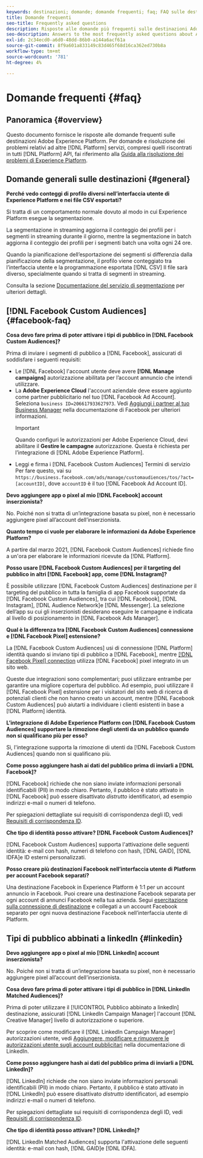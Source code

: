 ```yaml
---
keywords: destinazioni; domande; domande frequenti; faq; FAQ sulle destinazioni
title: Domande frequenti
seo-title: Frequently asked questions
description: Risposte alle domande più frequenti sulle destinazioni Adobe Experience Platform
seo-description: Answers to the most frequently asked questions about Adobe Experience Platform destinations
exl-id: 2c34ecd0-a6d0-48dd-86b0-a144a6acf61a
source-git-commit: 8f9a601a833149c83d465f68d16ca362ed730b8a
workflow-type: tm+mt
source-wordcount: '781'
ht-degree: 4%

---
```


# Domande frequenti {#faq}

## Panoramica {#overview}

Questo documento fornisce le risposte alle domande frequenti sulle destinazioni Adobe Experience Platform. Per domande e risoluzione dei problemi relativi ad altre [!DNL Platform] servizi, compresi quelli riscontrati in tutti [!DNL Platform] API, fai riferimento alla [Guida alla risoluzione dei problemi di Experience Platform](../landing/troubleshooting.md).

## Domande generali sulle destinazioni {#general}

**Perché vedo conteggi di profilo diversi nell’interfaccia utente di Experience Platform e nei file CSV esportati?**

Si tratta di un comportamento normale dovuto al modo in cui Experience Platform esegue la segmentazione.

La segmentazione in streaming aggiorna il conteggio dei profili per i segmenti in streaming durante il giorno, mentre la segmentazione in batch aggiorna il conteggio dei profili per i segmenti batch una volta ogni 24 ore.

Quando la pianificazione dell’esportazione dei segmenti si differenzia dalla pianificazione della segmentazione, il profilo viene conteggiato tra l’interfaccia utente e la programmazione esportata [!DNL CSV] Il file sarà diverso, specialmente quando si tratta di segmenti in streaming.

Consulta la sezione [Documentazione del servizio di segmentazione](../segmentation/home.md) per ulteriori dettagli.

## [!DNL Facebook Custom Audiences] {#facebook-faq}

**Cosa devo fare prima di poter attivare i tipi di pubblico in [!DNL Facebook Custom Audiences]?**

Prima di inviare i segmenti di pubblico a [!DNL Facebook], assicurati di soddisfare i seguenti requisiti:

* Le [!DNL Facebook] l&#39;account utente deve avere **[!DNL Manage campaigns]** autorizzazione abilitata per l’account annuncio che intendi utilizzare.
* La **Adobe Experience Cloud** l&#39;account aziendale deve essere aggiunto come partner pubblicitario nel tuo [!DNL Facebook Ad Account]. Seleziona `business ID=206617933627973`. Vedi [Aggiungi i partner al tuo Business Manager](https://www.facebook.com/business/help/1717412048538897) nella documentazione di Facebook per ulteriori informazioni.
   >[!IMPORTANT]
   >
   > Quando configuri le autorizzazioni per Adobe Experience Cloud, devi abilitare il **Gestire le campagne** autorizzazione. Questa è richiesta per l’integrazione di [!DNL Adobe Experience Platform].
* Leggi e firma i [!DNL Facebook Custom Audiences] Termini di servizio Per fare questo, vai su `https://business.facebook.com/ads/manage/customaudiences/tos/?act=[accountID]`, dove `accountID` è il tuo [!DNL Facebook Ad Account ID].

**Devo aggiungere app o pixel al mio [!DNL Facebook] account inserzionista?**

No. Poiché non si tratta di un’integrazione basata su pixel, non è necessario aggiungere pixel all’account dell’inserzionista.

**Quanto tempo ci vuole per elaborare le informazioni da Adobe Experience Platform?**

A partire dal marzo 2021, [!DNL Facebook Custom Audiences] richiede fino a un&#39;ora per elaborare le informazioni ricevute da [!DNL Platform].

**Posso usare [!DNL Facebook Custom Audiences] per il targeting del pubblico in altri [!DNL Facebook] app, come [!DNL Instagram]?**

È possibile utilizzare [!DNL Facebook Custom Audiences] destinazione per il targeting del pubblico in tutta la famiglia di app Facebook supportate da [!DNL Facebook Custom Audiences], tra cui [!DNL Facebook], [!DNL Instagram], [!DNL Audience Network]e [!DNL Messenger]. La selezione dell’app su cui gli inserzionisti desiderano eseguire le campagne è indicata al livello di posizionamento in [!DNL Facebook Ads Manager].

**Qual è la differenza tra [!DNL Facebook Custom Audiences] connessione e [!DNL Facebook Pixel] estensione?**

La [!DNL Facebook Custom Audiences] usi di connessione [!DNL Platform] identità quando si inviano tipi di pubblico a [!DNL Facebook], mentre [[!DNL Facebook Pixel] connection](../destinations/catalog/advertising/facebook-pixel.md) utilizza [!DNL Facebook] pixel integrato in un sito web.

Queste due integrazioni sono complementari; puoi utilizzare entrambe per garantire una migliore copertura del pubblico. Ad esempio, puoi utilizzare il [!DNL Facebook Pixel] estensione per i visitatori del sito web di ricerca di potenziali clienti che non hanno creato un account, mentre [!DNL Facebook Custom Audiences] può aiutarti a individuare i clienti esistenti in base a [!DNL Platform] identità.

**L’integrazione di Adobe Experience Platform con [!DNL Facebook Custom Audiences] supportare la rimozione degli utenti da un pubblico quando non si qualificano più per esso?**

Sì, l&#39;integrazione supporta la rimozione di utenti da [!DNL Facebook Custom Audiences] quando non si qualificano più.

**Come posso aggiungere hash ai dati del pubblico prima di inviarli a [!DNL Facebook]?**

[!DNL Facebook] richiede che non siano inviate informazioni personali identificabili (PII) in modo chiaro. Pertanto, il pubblico è stato attivato in [!DNL Facebook] può essere disattivato *distrutto* identificatori, ad esempio indirizzi e-mail o numeri di telefono.

Per spiegazioni dettagliate sui requisiti di corrispondenza degli ID, vedi [Requisiti di corrispondenza ID](catalog/social/facebook.md#id-matching-requirements).

**Che tipo di identità posso attivare? [!DNL Facebook Custom Audiences]?**

[!DNL Facebook Custom Audiences] supporta l&#39;attivazione delle seguenti identità: e-mail con hash, numeri di telefono con hash, [!DNL GAID], [!DNL IDFA]e ID esterni personalizzati.

**Posso creare più destinazioni Facebook nell’interfaccia utente di Platform per account Facebook separati?**

Una destinazione Facebook in Experience Platform è 1:1 per un account annuncio in Facebook. Puoi creare una destinazione Facebook separata per ogni account di annunci Facebook nella tua azienda. Segui [esercitazione sulla connessione di destinazione](/help/destinations/ui/connect-destination.md) e collegati a un account Facebook separato per ogni nuova destinazione Facebook nell’interfaccia utente di Platform.

## Tipi di pubblico abbinati a linkedIn {#linkedin}

**Devo aggiungere app o pixel al mio [!DNL LinkedIn] account inserzionista?**

No. Poiché non si tratta di un’integrazione basata su pixel, non è necessario aggiungere pixel all’account dell’inserzionista.

**Cosa devo fare prima di poter attivare i tipi di pubblico in [!DNL LinkedIn Matched Audiences]?**

Prima di poter utilizzare il [!UICONTROL Pubblico abbinato a linkedIn] destinazione, assicurati [!DNL LinkedIn Campaign Manager] l&#39;account [!DNL Creative Manager] livello di autorizzazione o superiore.

Per scoprire come modificare il [!DNL LinkedIn Campaign Manager] autorizzazioni utente, vedi [Aggiungere, modificare e rimuovere le autorizzazioni utente sugli account pubblicitari](https://www.linkedin.com/help/lms/answer/5753) nella documentazione di LinkedIn.

**Come posso aggiungere hash ai dati del pubblico prima di inviarli a [!DNL LinkedIn]?**

[!DNL LinkedIn] richiede che non siano inviate informazioni personali identificabili (PII) in modo chiaro. Pertanto, il pubblico è stato attivato in [!DNL LinkedIn] può essere disattivato *distrutto* identificatori, ad esempio indirizzi e-mail o numeri di telefono.

Per spiegazioni dettagliate sui requisiti di corrispondenza degli ID, vedi [Requisiti di corrispondenza ID](catalog/social/linkedin.md#id-matching-requirements).

**Che tipo di identità posso attivare? [!DNL LinkedIn]?**

[!DNL LinkedIn Matched Audiences] supporta l&#39;attivazione delle seguenti identità: e-mail con hash, [!DNL GAID]e [!DNL IDFA].
